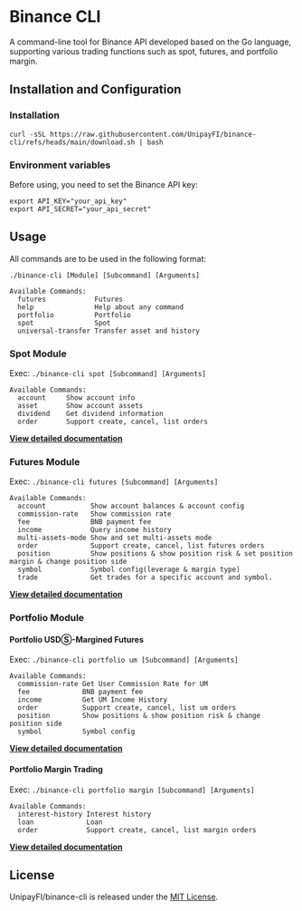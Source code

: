 # Binance CLI
A command-line tool for Binance API developed based on the Go language, supporting various trading functions such as spot, futures, and portfolio margin.

## Installation and Configuration

### Installation
```shell
curl -sSL https://raw.githubusercontent.com/UnipayFI/binance-cli/refs/heads/main/download.sh | bash
```

### Environment variables
Before using, you need to set the Binance API key:
```shell
export API_KEY="your_api_key"
export API_SECRET="your_api_secret"
```

## Usage
All commands are to be used in the following format:
```
./binance-cli [Module] [Subcommand] [Arguments]

Available Commands:
  futures            Futures
  help               Help about any command
  portfolio          Portfolio
  spot               Spot
  universal-transfer Transfer asset and history
```

### Spot Module
Exec: `./binance-cli spot [Subcommand] [Arguments]`
```shell
Available Commands:
  account     Show account info
  asset       Show account assets
  dividend    Get dividend information
  order       Support create, cancel, list orders
```
**[View detailed documentation](docs/spot.md)**


### Futures Module
Exec: `./binance-cli futures [Subcommand] [Arguments]`
```shell
Available Commands:
  account           Show account balances & account config
  commission-rate   Show commission rate
  fee               BNB payment fee
  income            Query income history
  multi-assets-mode Show and set multi-assets mode
  order             Support create, cancel, list futures orders
  position          Show positions & show position risk & set position margin & change position side
  symbol            Symbol config(leverage & margin type)
  trade             Get trades for a specific account and symbol.
```
**[View detailed documentation](docs/futures.md)**

### Portfolio Module
#### Portfolio USDⓈ-Margined Futures
Exec: `./binance-cli portfolio um [Subcommand] [Arguments]`
```shell
Available Commands:
  commission-rate Get User Commission Rate for UM
  fee             BNB payment fee
  income          Get UM Income History
  order           Support create, cancel, list um orders
  position        Show positions & show position risk & change position side
  symbol          Symbol config
```
**[View detailed documentation](docs/portfolio_um.md)**

#### Portfolio Margin Trading
Exec: `./binance-cli portfolio margin [Subcommand] [Arguments]`
```shell
Available Commands:
  interest-history Interest history
  loan             Loan
  order            Support create, cancel, list margin orders
```
**[View detailed documentation](docs/portfolio_margin.md)**

## License
UnipayFI/binance-cli is released under the [MIT License](https://opensource.org/licenses/MIT).